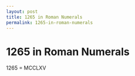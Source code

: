 ```yaml
---
layout: post
title: 1265 in Roman Numerals
permalink: 1265-in-roman-numerals
---
```


# 1265 in Roman Numerals

1265 = MCCLXV
